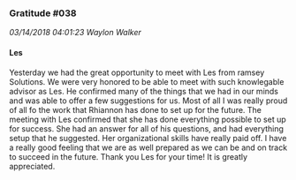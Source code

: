 ### Gratitude #038
_03/14/2018 04:01:23 Waylon Walker_

#### Les

Yesterday we had the great opportunity to meet with Les from ramsey Solutions.  We were very honored to be able to meet with such knowlegable advisor as Les.  He confirmed many of the things that we had in our minds and was able to offer a few suggestions for us.  Most of all I was really proud of all fo the work that Rhiannon has done to set up for the future.  The meeting with Les confirmed that she has done everything possible to set up for success.  She had an answer for all of his questions, and had everything setup that he suggested.  Her organizational skills have really paid off.  I have a really good feeling that we are as well prepared as we can be and on track to succeed in the future.  Thank you Les for your time! It is greatly appreciated.


